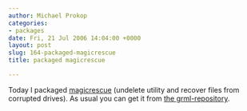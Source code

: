 ```yaml
---
author: Michael Prokop
categories:
- packages
date: Fri, 21 Jul 2006 14:04:00 +0000
layout: post
slug: 164-packaged-magicrescue
title: packaged magicrescue

---
```

Today I packaged [magicrescue](http://jbj.rapanden.dk/magicrescue/) (undelete utility and recover files from corrupted drives). As usual you can get it from [the grml\-repository](http://grml.org/repos/).
